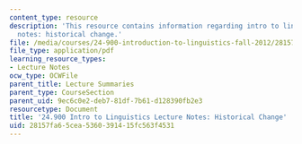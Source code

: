 ```yaml
---
content_type: resource
description: 'This resource contains information regarding intro to linguistics lecture
  notes: historical change.'
file: /media/courses/24-900-introduction-to-linguistics-fall-2012/28157fa65cea5360391415fc563f4531_MIT24_900F12_HistoriclChan.pdf
file_type: application/pdf
learning_resource_types:
- Lecture Notes
ocw_type: OCWFile
parent_title: Lecture Summaries
parent_type: CourseSection
parent_uid: 9ec6c0e2-deb7-81df-7b61-d128390fb2e3
resourcetype: Document
title: '24.900 Intro to Linguistics Lecture Notes: Historical Change'
uid: 28157fa6-5cea-5360-3914-15fc563f4531
---
```

